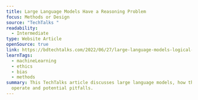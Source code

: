 ```yaml
---
title: Large Language Models Have a Reasoning Problem
focus: Methods or Design
source: "TechTalks "
readability:
  - Intermediate
type: Website Article
openSource: true
link: https://bdtechtalks.com/2022/06/27/large-language-models-logical-reasoning/
learnTags:
  - machineLearning
  - ethics
  - bias
  - methods
summary: This TechTalks article discusses large language models, how they
  operate and potential pitfalls.
---
```

